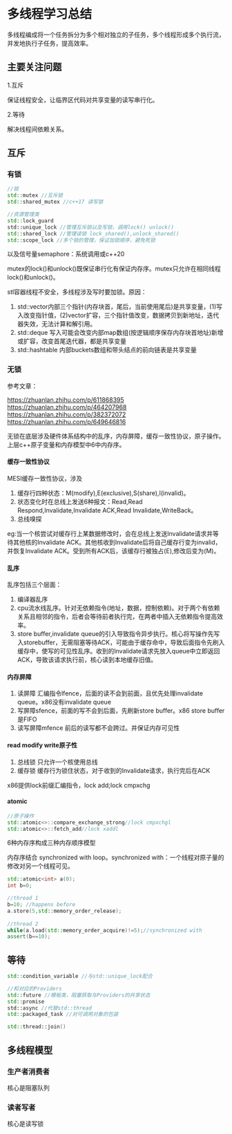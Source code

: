 # 多线程学习总结

多线程编成将一个任务拆分为多个相对独立的子任务，多个线程形成多个执行流，并发地执行子任务，提高效率。

## 主要关注问题

1.互斥

保证线程安全，让临界区代码对共享变量的读写串行化。

2.等待

解决线程间依赖关系。

## 互斥

### 有锁

```c++
//锁
std::mutex //互斥锁 
std::shared_mutex //c++17 读写锁

//资源管理类
std::lock_guard
std::unique_lock //管理互斥锁以及写锁，调用lock() unlock()
std::shared_lock //管理读锁 lock_shared(),unlock_shared()
std::scope_lock //多个锁的管理，保证加锁顺序，避免死锁
```

以及信号量semaphore：系统调用或c++20

mutex的lock()和unlock()既保证串行化有保证内存序。mutex只允许在相同线程lock()和unlock()。

stl容器线程不安全，多线程涉及写时要加锁。原因：

1. std::vector内部三个指针(内存块首，尾后，当前使用尾后)是共享变量，(1)写入改变指针值，(2)vector扩容，三个指针值改变，数据拷贝到新地址，迭代器失效，无法计算和解引用。
2. std::deque 写入可能会改变内部map数组(按逻辑顺序保存内存块首地址)新增或扩容，改变首尾迭代器，都是共享变量
3. std::hashtable 内部buckets数组和带头结点的前向链表是共享变量

### 无锁
参考文章：

https://zhuanlan.zhihu.com/p/611868395
https://zhuanlan.zhihu.com/p/464207968
https://zhuanlan.zhihu.com/p/382372072
https://zhuanlan.zhihu.com/p/649646816

无锁在底层涉及硬件体系结构中的乱序，内存屏障，缓存一致性协议，原子操作。上层c++原子变量和内存模型中6中内存序。

#### 缓存一致性协议
MESI缓存一致性协议，涉及
1. 缓存行四种状态：M(modify),E(exclusive),S(share),I(invalid)。
2. 状态变化时在总线上发送6种报文：Read,Read Respond,Invalidate,Invalidate ACK,Read Invalidate,WriteBack。
3. 总线嗅探

eg:当一个核尝试对缓存行上某数据修改时，会在总线上发送Invalidate请求并等待其他核的Invalidate ACK。其他核收到Invalidate后将自己缓存行变为invalid，并恢复Invalidate ACK。受到所有ACK后，该缓存行被独占(E),修改后变为(M)。

#### 乱序
乱序包括三个层面：
1. 编译器乱序
2. cpu流水线乱序。针对无依赖指令(地址，数据，控制依赖)。对于两个有依赖关系且相邻的指令，后者会等待前者执行完，在两者中插入无依赖指令提高效率。
3. store buffer,invalidate queue的引入导致指令异步执行。核心将写操作先写入storebuffer，无需阻塞等待ACK，可能由于缓存命中，导致后面指令先刷入缓存中，使写的可见性乱序。收到的Invalidate请求先放入queue中立即返回ACK，导致该请求执行前，核心读到本地缓存旧值。

#### 内存屏障
1. 读屏障 汇编指令lfence，后面的读不会到前面，且优先处理invalidate queue。x86没有invalidate queue
2. 写屏障sfence，前面的写不会到后面，先刷新store buffer。x86 store buffer是FIFO
3. 读写屏障mfence 前后的读写都不会跨过。并保证内存可见性

#### read modify write原子性
1. 总线锁 只允许一个核使用总线
2. 缓存锁 缓存行为锁住状态，对于收到的Invalidate请求，执行完后在ACK
   
x86提供lock前缀汇编指令，lock add;lock cmpxchg

#### atomic
```c++
//原子操作
std::atomic<>::compare_exchange_strong//lock cmpxchgl
std::atomic<>::fetch_add//lock xaddl
```
6种内存序构成三种内存顺序模型

内存序结合 synchronized with loop。synchronized with：一个线程对原子量的修改对另一个线程可见。
```c++
std::atomic<int> a(0);
int b=0;

//thread 1
b=10; //happens before
a.store(5,std::memory_order_release);
                                      
//thread 2                              
while(a.load(std::memory_order_acquire)!=5);//synchronized with
assert(b==10);
```

## 等待

```c++
std::condition_variable //与std::unique_lock配合

//和对应的Providers
std::future //模板类，阻塞获取与Providers的共享状态
std::promise
std::async //代替std::thread
std::packaged_task //对可调用对象的包装

std::thread::join()
```



## 多线程模型

### 生产者消费者
核心是阻塞队列

### 读者写者
核心是读写锁
